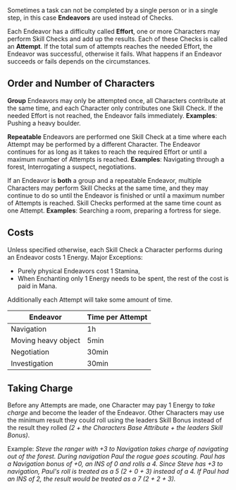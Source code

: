 Sometimes a task can not be completed by a single person or in a single step, in this case **Endeavors** are used instead of Checks.

Each Endeavor has a difficulty called **Effort**, one or more Characters may perform Skill Checks and add up the results. Each of these Checks is called an **Attempt**. If the total sum of attempts reaches the needed Effort, the Endeavor was successful, otherwise it fails. What happens if an Endeavor succeeds or fails depends on the circumstances.
## Order and Number of Characters
**Group** Endeavors may only be attempted once, all Characters contribute at the same time, and each Character only contributes one Skill Check. If the needed Effort is not reached, the Endeavor fails immediately.
**Examples**: Pushing a heavy boulder.

**Repeatable** Endeavors are performed one Skill Check at a time where each Attempt may be performed by a different Character. The Endeavor continues for as long as it takes to reach the required Effort or until a maximum number of Attempts is reached.
**Examples**: Navigating through a forest, Interrogating a suspect, negotiations.

If an Endeavor is **both** a group and a repeatable Endeavor, multiple Characters may perform Skill Checks at the same time, and they may continue to do so until the Endeavor is finished or until a maximum number of Attempts is reached. Skill Checks performed at the same time count as one Attempt.
**Examples**: Searching a room, preparing a fortress for siege.
## Costs
Unless specified otherwise, each Skill Check a Character performs during an Endeavor costs 1 Energy.
Major Exceptions: 
- Purely physical Endeavors cost 1 Stamina, 
- When Enchanting only 1 Energy needs to be spent, the rest of the cost is paid in Mana.

Additionally each Attempt will take some amount of time. 

| Endeavor | Time per Attempt |
| ---- | ---- |
| Navigation | 1h |
| Moving heavy object | 5min |
| Negotiation | 30min |
| Investigation | 30min |
## Taking Charge
Before any Attempts are made, one Character may pay 1 Energy to _take charge_ and become the leader of the Endeavor.
Other Characters may use the minimum result they could roll using the leaders Skill Bonus instead of the result they rolled *(2 + the Characters Base Attribute + the leaders Skill Bonus)*.

Example: 
*Steve the ranger with +3 to Navigation takes charge of navigating out of the forest. 
During navigation Paul the rogue goes scouting. 
Paul has a Navigation bonus of +0, an INS of 0 and rolls a 4. 
Since Steve has +3 to navigation, Paul's roll is treated as a 5 (2 + 0 + 3) instead of a 4. 
If Paul had an INS of 2, the result would be treated as a 7 (2 + 2 + 3).*
